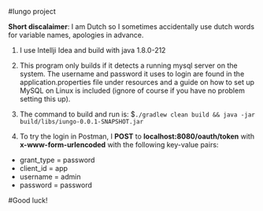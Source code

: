 #Iungo project

**Short discalaimer**: I am Dutch so I sometimes accidentally use dutch words for variable names, apologies in advance.

1. I use Intellji Idea and build with java 1.8.0-212

2. This program only builds if it detects a running mysql server on the system. The username and password it uses to login are found in the application.properties file under resources and a guide on how to set up MySQL on Linux is included (ignore of course if you have no problem setting this up).

3. The command to build and run is: $`./gradlew clean build && java -jar build/libs/iungo-0.0.1-SNAPSHOT.jar`

4. To try the login in Postman, I **POST** to **localhost:8080/oauth/token** with **x-www-form-urlencoded** with the following key-value pairs:
- grant_type = password
- client_id = app
- username = admin
- password = password


#Good luck!
